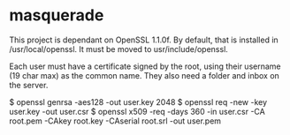 # masquerade

This project is dependant on OpenSSL 1.1.0f. By default, that is installed in /usr/local/openssl. It must be moved to usr/include/openssl.


Each user must have a certificate signed by the root, using their username (19 char max) as the common name. They also need a folder and
inbox on the server. 

$ openssl genrsa -aes128 -out user.key 2048
$ openssl req -new -key user.key -out user.csr
$ openssl x509 -req -days 360 -in user.csr -CA root.pem -CAkey root.key -CAserial root.srl -out user.pem


